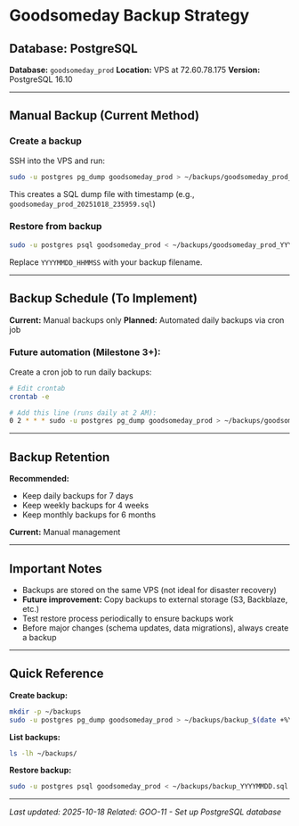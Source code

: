 # Goodsomeday Backup Strategy

## Database: PostgreSQL

**Database:** `goodsomeday_prod`
**Location:** VPS at 72.60.78.175
**Version:** PostgreSQL 16.10

---

## Manual Backup (Current Method)

### Create a backup

SSH into the VPS and run:

```bash
sudo -u postgres pg_dump goodsomeday_prod > ~/backups/goodsomeday_prod_$(date +%Y%m%d_%H%M%S).sql
```

This creates a SQL dump file with timestamp (e.g., `goodsomeday_prod_20251018_235959.sql`)

### Restore from backup

```bash
sudo -u postgres psql goodsomeday_prod < ~/backups/goodsomeday_prod_YYYYMMDD_HHMMSS.sql
```

Replace `YYYYMMDD_HHMMSS` with your backup filename.

---

## Backup Schedule (To Implement)

**Current:** Manual backups only
**Planned:** Automated daily backups via cron job

### Future automation (Milestone 3+):

Create a cron job to run daily backups:

```bash
# Edit crontab
crontab -e

# Add this line (runs daily at 2 AM):
0 2 * * * sudo -u postgres pg_dump goodsomeday_prod > ~/backups/goodsomeday_prod_$(date +\%Y\%m\%d).sql
```

---

## Backup Retention

**Recommended:**
- Keep daily backups for 7 days
- Keep weekly backups for 4 weeks
- Keep monthly backups for 6 months

**Current:** Manual management

---

## Important Notes

- Backups are stored on the same VPS (not ideal for disaster recovery)
- **Future improvement:** Copy backups to external storage (S3, Backblaze, etc.)
- Test restore process periodically to ensure backups work
- Before major changes (schema updates, data migrations), always create a backup

---

## Quick Reference

**Create backup:**
```bash
mkdir -p ~/backups
sudo -u postgres pg_dump goodsomeday_prod > ~/backups/backup_$(date +%Y%m%d).sql
```

**List backups:**
```bash
ls -lh ~/backups/
```

**Restore backup:**
```bash
sudo -u postgres psql goodsomeday_prod < ~/backups/backup_YYYYMMDD.sql
```

---

*Last updated: 2025-10-18*
*Related: GOO-11 - Set up PostgreSQL database*
